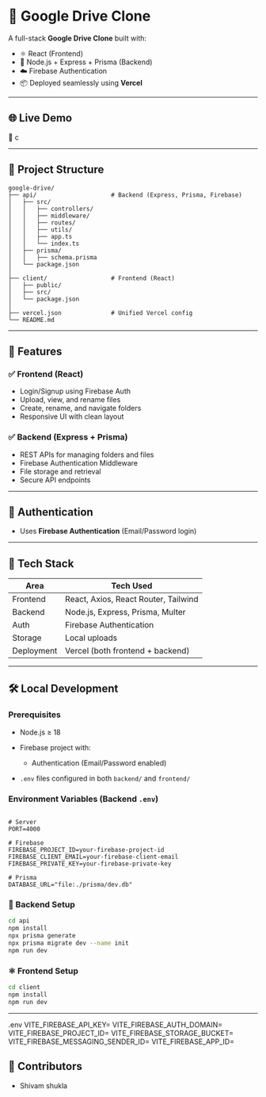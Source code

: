 # 📂 Google Drive Clone

A full-stack **Google Drive Clone** built with:

* ⚛️ React (Frontend)
* 🚀 Node.js + Express + Prisma (Backend)
* ☁️ Firebase Authentication
* 📦 Deployed seamlessly using **Vercel**

---

## 🌐 Live Demo

🔗 c

---

## 📁 Project Structure

```
google-drive/
├── api/                     # Backend (Express, Prisma, Firebase)
│   ├── src/
│   │   ├── controllers/
│   │   ├── middleware/
│   │   ├── routes/
│   │   ├── utils/
│   │   ├── app.ts
│   │   └── index.ts
│   ├── prisma/
│   │   ├── schema.prisma
│   └── package.json
│
├── client/                  # Frontend (React)
│   ├── public/
│   ├── src/
│   └── package.json
│
├── vercel.json              # Unified Vercel config
└── README.md
```

---

## 🚀 Features

### ✅ Frontend (React)

* Login/Signup using Firebase Auth
* Upload, view, and rename files
* Create, rename, and navigate folders
* Responsive UI with clean layout

### ✅ Backend (Express + Prisma)

* REST APIs for managing folders and files
* Firebase Authentication Middleware
* File storage and retrieval
* Secure API endpoints

---

## 🔐 Authentication

* Uses **Firebase Authentication** (Email/Password login)

---

## 🔧 Tech Stack

| Area       | Tech Used                            |
| ---------- | ------------------------------------ |
| Frontend   | React, Axios, React Router, Tailwind |
| Backend    | Node.js, Express, Prisma, Multer     |
| Auth       | Firebase Authentication              |
| Storage    | Local uploads                        |
| Deployment | Vercel (both frontend + backend)     |

---

## 🛠️ Local Development

### Prerequisites

* Node.js ≥ 18
* Firebase project with:

  * Authentication (Email/Password enabled)
* `.env` files configured in both `backend/` and `frontend/`

### Environment Variables (Backend `.env`)

```

# Server
PORT=4000

# Firebase
FIREBASE_PROJECT_ID=your-firebase-project-id
FIREBASE_CLIENT_EMAIL=your-firebase-client-email
FIREBASE_PRIVATE_KEY=your-firebase-private-key

# Prisma
DATABASE_URL="file:./prisma/dev.db"

```

### 🔧 Backend Setup

```bash
cd api
npm install
npx prisma generate
npx prisma migrate dev --name init
npm run dev
```

### ⚛️ Frontend Setup

```bash
cd client
npm install
npm run dev
```

---
.env
VITE_FIREBASE_API_KEY=
VITE_FIREBASE_AUTH_DOMAIN=
VITE_FIREBASE_PROJECT_ID=
VITE_FIREBASE_STORAGE_BUCKET=
VITE_FIREBASE_MESSAGING_SENDER_ID=
VITE_FIREBASE_APP_ID=



## 👥 Contributors

* Shivam shukla


